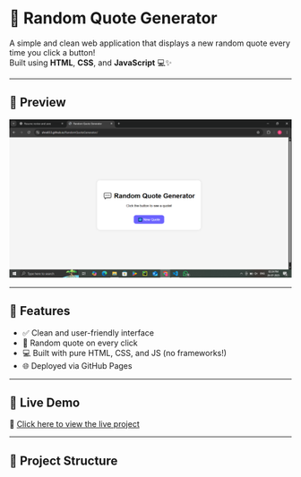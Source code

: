 # 💬 Random Quote Generator

A simple and clean web application that displays a new random quote every time you click a button!  
Built using **HTML**, **CSS**, and **JavaScript** 💻✨

---

## 📸 Preview

![Screenshot](Screenshot.png) <!-- (Optional: Add screenshot later) -->

---

## 🔧 Features

- ✅ Clean and user-friendly interface
- 🔁 Random quote on every click
- 💻 Built with pure HTML, CSS, and JS (no frameworks!)
- 🌐 Deployed via GitHub Pages

---

## 🚀 Live Demo

🔗 [Click here to view the live project](https://shre653.github.io/RandomQuoteGenerator/)  


---

## 📂 Project Structure

